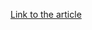 [Link to the article](https://cybersecuritynews.com/cyber-guardians-ine-security-champions-cybersecurity-training-during-national-physicians-week-2025/)
